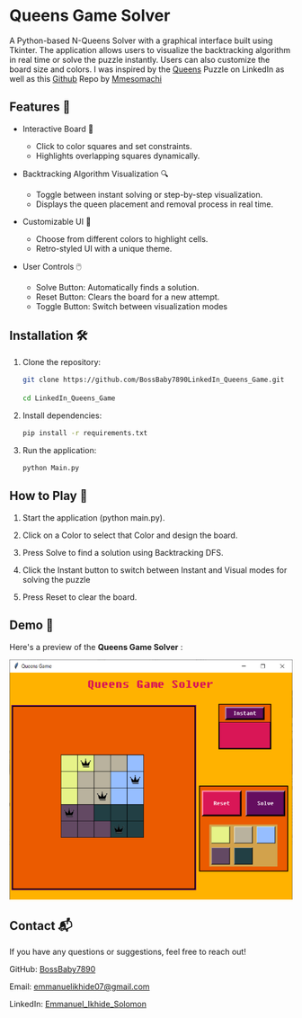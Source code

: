 # Queens Game Solver

A Python-based N-Queens Solver with a graphical interface built using Tkinter. The application allows users to visualize the backtracking algorithm in real time or solve the puzzle instantly. Users can also customize the board size and colors. I was inspired by the [Queens](https://www.linkedin.com/showcase/queens-game/posts/?feedView=all) Puzzle on LinkedIn as well as this [Github](https://github.com/MathsMarshall/LinkedIn_Queen_puzzle/tree/main) Repo by [Mmesomachi](https://github.com/MathsMarshall)


## Features 🚀

- Interactive Board 🏁
    - Click to color squares and set constraints.
    - Highlights overlapping squares dynamically.

- Backtracking Algorithm Visualization 🔍
    - Toggle between instant solving or step-by-step visualization.
    - Displays the queen placement and removal process in real time.

- Customizable UI 🎨
    - Choose from different colors to highlight cells.
    - Retro-styled UI with a unique theme.

- User Controls 🖱️
    - Solve Button: Automatically finds a solution.
    - Reset Button: Clears the board for a new attempt.
    - Toggle Button: Switch between visualization modes

## Installation 🛠️

1. Clone the repository:
    ```sh
    git clone https://github.com/BossBaby7890LinkedIn_Queens_Game.git

    cd LinkedIn_Queens_Game
    
2. Install dependencies:
    ```sh
    pip install -r requirements.txt

3. Run the application:
    ```sh
    python Main.py

## How to Play 🎯

1. Start the application (python main.py).

2. Click on a Color to select that Color and design the board.

3. Press Solve to find a solution using Backtracking DFS.

4. Click the Instant button to switch between Instant and Visual modes for solving the puzzle

5. Press Reset to clear the board.


## Demo 📸
Here's a preview of the **Queens Game Solver** :

![Queens Game Solver Demo](/Demo.PNG)


## Contact 📬

If you have any questions or suggestions, feel free to reach out!

GitHub: [BossBaby7890](https://github.com/BossBaby7890)

Email: emmanuelikhide07@gmail.com

LinkedIn: [Emmanuel_Ikhide_Solomon](https://www.linkedin.com/in/emmanuel-ikhide-solomon-6547981ab/)




